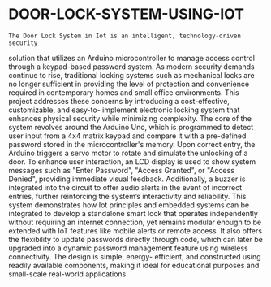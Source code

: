 # DOOR-LOCK-SYSTEM-USING-IOT
    The Door Lock System in Iot is an intelligent, technology-driven security 
solution that utilizes an Arduino microcontroller to manage access control 
through a keypad-based password system. As modern security demands 
continue to rise, traditional locking systems such as mechanical locks are no 
longer sufficient in providing the level of protection and convenience required 
in contemporary homes and small office environments. This project addresses 
these concerns by introducing a cost-effective, customizable, and easy-to- 
implement electronic locking system that enhances physical security while 
minimizing complexity. The core of the system revolves around the Arduino 
Uno, which is programmed to detect user input from a 4x4 matrix keypad and 
compare it with a pre-defined password stored in the microcontroller's 
memory. Upon correct entry, the Arduino triggers a servo motor to rotate and 
simulate the unlocking of a door. To enhance user interaction, an LCD display 
is used to show system messages such as "Enter Password", "Access Granted", 
or "Access Denied", providing immediate visual feedback. Additionally, a 
buzzer is integrated into the circuit to offer audio alerts in the event of incorrect 
entries, further reinforcing the system’s interactivity and reliability. This 
system demonstrates how Iot principles and embedded systems can be 
integrated to develop a standalone smart lock that operates independently 
without requiring an internet connection, yet remains modular enough to be 
extended with IoT features like mobile alerts or remote access. It also offers 
the flexibility to update passwords directly through code, which can later be 
upgraded into a dynamic password management feature using wireless 
connectivity. The design is simple, energy- efficient, and constructed using 
readily available components, making it ideal for educational purposes and 
small-scale real-world applications. 
